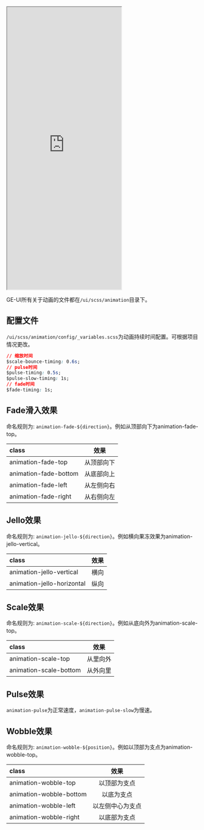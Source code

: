 <div class="simulator">
    <iframe src="https://h5.geui.xyz/#/pages/basic/animation" height="740px"></iframe>
</div>

GE-UI所有关于动画的文件都在`/ui/scss/animation`目录下。

## 配置文件
`/ui/scss/animation/config/_variables.scss`为动画持续时间配置。可根据项目情况更改。

```css
// 缩放时间
$scale-bounce-timing: 0.6s;
// pulse时间
$pulse-timing: 0.5s;
$pulse-slow-timing: 1s;
// fade时间
$fade-timing: 1s;
```

## Fade滑入效果
命名规则为: `animation-fade-${direction}`。例如从顶部向下为animation-fade-top。

|class|效果|
|:----|:----:|
|animation-fade-top|从顶部向下|
|animation-fade-bottom|从底部向上|
|animation-fade-left|从左侧向右|
|animation-fade-right|从右侧向左|

## Jello效果
命名规则为: `animation-jello-${direction}`。例如横向果冻效果为animation-jello-vertical。

|class|效果|
|:----|:----:|
|animation-jello-vertical|横向|
|animation-jello-horizontal|纵向|

## Scale效果
命名规则为: `animation-scale-${direction}`。例如从底向外为animation-scale-top。

|class|效果|
|:----|:----:|
|animation-scale-top|从里向外|
|animation-scale-bottom|从外向里|

## Pulse效果
`animation-pulse`为正常速度，`animation-pulse-slow`为慢速。

## Wobble效果
命名规则为: `animation-wobble-${position}`。例如以顶部为支点为animation-wobble-top。

|class|效果|
|:----|:----:|
|animation-wobble-top|以顶部为支点|
|animation-wobble-bottom|以底为支点|
|animation-wobble-left|以左侧中心为支点|
|animation-wobble-right|以底部为支点|





